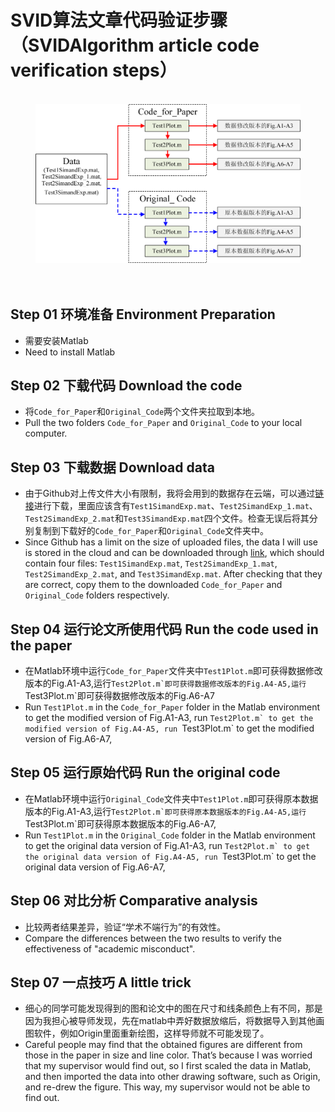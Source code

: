 # SVID算法文章代码验证步骤（SVIDAlgorithm article code verification steps）
<figure>
  <br />
  <img src="Img/GuidelineForSVID.png" weight="1500">
  <figcaption>
  </figcaption>
  <br /> <br />
</figure>

## Step 01 环境准备 Environment Preparation
* 需要安装Matlab
* Need to install Matlab
## Step 02 下载代码 Download the code
* 将`Code_for_Paper`和`Original_Code`两个文件夹拉取到本地。
* Pull the two folders `Code_for_Paper` and `Original_Code` to your local computer.
## Step 03 下载数据 Download data
* 由于Github对上传文件大小有限制，我将会用到的数据存在云端，可以通过[链接](https://1drv.ms/f/s!AvR41SoNKXKfgmuvXyLk87ziHJ-N?e=Y6uiw8)进行下载，里面应该含有`Test1SimandExp.mat`、`Test2SimandExp_1.mat`、`Test2SimandExp_2.mat`和`Test3SimandExp.mat`四个文件。检查无误后将其分别复制到下载好的`Code_for_Paper`和`Original_Code`文件夹中。
* Since Github has a limit on the size of uploaded files, the data I will use is stored in the cloud and can be downloaded through [link](https://1drv.ms/f/s!AvR41SoNKXKfgmuvXyLk87ziHJ-N?e=Y6uiw8), which should contain four files: `Test1SimandExp.mat`, `Test2SimandExp_1.mat`, `Test2SimandExp_2.mat`, and `Test3SimandExp.mat`. After checking that they are correct, copy them to the downloaded `Code_for_Paper` and `Original_Code` folders respectively.
## Step 04 运行论文所使用代码 Run the code used in the paper
* 在Matlab环境中运行`Code_for_Paper`文件夹中`Test1Plot.m`即可获得数据修改版本的Fig.A1-A3,运行``Test2Plot.m`即可获得数据修改版本的Fig.A4-A5,运行``Test3Plot.m`即可获得数据修改版本的Fig.A6-A7
* Run `Test1Plot.m` in the `Code_for_Paper` folder in the Matlab environment to get the modified version of Fig.A1-A3, run ``Test2Plot.m` to get the modified version of Fig.A4-A5, run ``Test3Plot.m` to get the modified version of Fig.A6-A7,

## Step 05 运行原始代码 Run the original code
* 在Matlab环境中运行`Original_Code`文件夹中`Test1Plot.m`即可获得原本数据版本的Fig.A1-A3,运行``Test2Plot.m`即可获得原本数据版本的Fig.A4-A5,运行``Test3Plot.m`即可获得原本数据版本的Fig.A6-A7,
* Run `Test1Plot.m` in the `Original_Code` folder in the Matlab environment to get the original data version of Fig.A1-A3, run ``Test2Plot.m` to get the original data version of Fig.A4-A5, run ``Test3Plot.m` to get the original data version of Fig.A6-A7,

## Step 06 对比分析 Comparative analysis
* 比较两者结果差异，验证“学术不端行为”的有效性。
* Compare the differences between the two results to verify the effectiveness of "academic misconduct".
## Step 07 一点技巧 A little trick
* 细心的同学可能发现得到的图和论文中的图在尺寸和线条颜色上有不同，那是因为我担心被导师发现，先在matlab中弄好数据放缩后，将数据导入到其他画图软件，例如Origin里面重新绘图，这样导师就不可能发现了。
* Careful people  may find that the obtained figures are different from those in the paper in size and line color. That’s because I was worried that my supervisor would find out, so I first scaled the data in Matlab, and then imported the data into other drawing software, such as Origin, and re-drew the figure. This way, my supervisor would not be able to find out.
